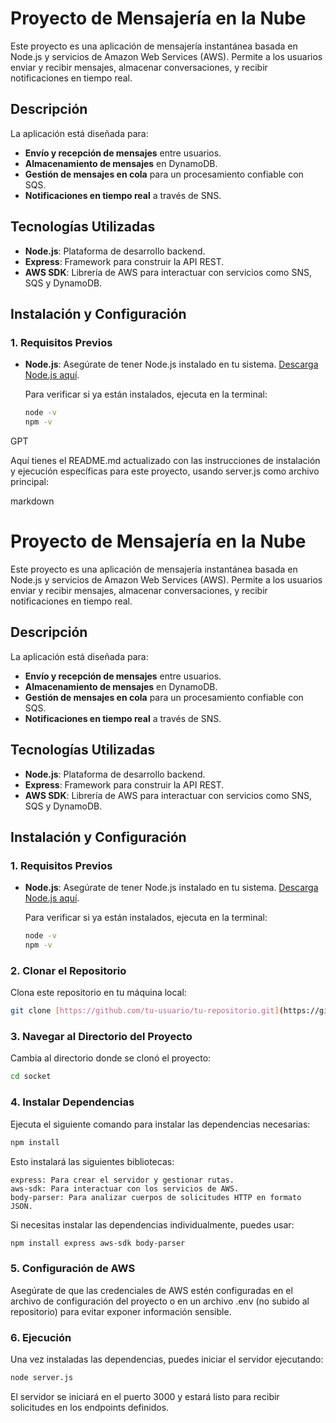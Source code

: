 # Proyecto de Mensajería en la Nube

Este proyecto es una aplicación de mensajería instantánea basada en Node.js y servicios de Amazon Web Services (AWS). Permite a los usuarios enviar y recibir mensajes, almacenar conversaciones, y recibir notificaciones en tiempo real.

## Descripción

La aplicación está diseñada para:
- **Envío y recepción de mensajes** entre usuarios.
- **Almacenamiento de mensajes** en DynamoDB.
- **Gestión de mensajes en cola** para un procesamiento confiable con SQS.
- **Notificaciones en tiempo real** a través de SNS.

## Tecnologías Utilizadas

- **Node.js**: Plataforma de desarrollo backend.
- **Express**: Framework para construir la API REST.
- **AWS SDK**: Librería de AWS para interactuar con servicios como SNS, SQS y DynamoDB.

## Instalación y Configuración

### 1. Requisitos Previos

- **Node.js**: Asegúrate de tener Node.js instalado en tu sistema. [Descarga Node.js aquí](https://nodejs.org/).

  Para verificar si ya están instalados, ejecuta en la terminal:

  ```bash
  node -v
  npm -v
GPT

Aquí tienes el README.md actualizado con las instrucciones de instalación y ejecución específicas para este proyecto, usando server.js como archivo principal:

markdown

# Proyecto de Mensajería en la Nube

Este proyecto es una aplicación de mensajería instantánea basada en Node.js y servicios de Amazon Web Services (AWS). Permite a los usuarios enviar y recibir mensajes, almacenar conversaciones, y recibir notificaciones en tiempo real.

## Descripción

La aplicación está diseñada para:
- **Envío y recepción de mensajes** entre usuarios.
- **Almacenamiento de mensajes** en DynamoDB.
- **Gestión de mensajes en cola** para un procesamiento confiable con SQS.
- **Notificaciones en tiempo real** a través de SNS.

## Tecnologías Utilizadas

- **Node.js**: Plataforma de desarrollo backend.
- **Express**: Framework para construir la API REST.
- **AWS SDK**: Librería de AWS para interactuar con servicios como SNS, SQS y DynamoDB.

## Instalación y Configuración

### 1. Requisitos Previos

- **Node.js**: Asegúrate de tener Node.js instalado en tu sistema. [Descarga Node.js aquí](https://nodejs.org/).

  Para verificar si ya están instalados, ejecuta en la terminal:

  ```bash
  node -v
  npm -v

### 2. Clonar el Repositorio
Clona este repositorio en tu máquina local:
  ```bash
  git clone [https://github.com/tu-usuario/tu-repositorio.git](https://github.com/rosinaflrz/chatSocket.git)
  ```

### 3. Navegar al Directorio del Proyecto
Cambia al directorio donde se clonó el proyecto:
  ```bash
  cd socket
  ```
### 4. Instalar Dependencias
Ejecuta el siguiente comando para instalar las dependencias necesarias:
  ```bash
  npm install
  ```
Esto instalará las siguientes bibliotecas:

    express: Para crear el servidor y gestionar rutas.
    aws-sdk: Para interactuar con los servicios de AWS.
    body-parser: Para analizar cuerpos de solicitudes HTTP en formato JSON.

Si necesitas instalar las dependencias individualmente, puedes usar:
  ```bash
  npm install express aws-sdk body-parser
  ```
### 5. Configuración de AWS
Asegúrate de que las credenciales de AWS estén configuradas en el archivo de configuración del proyecto o en un archivo .env (no subido al repositorio) para evitar exponer información sensible.

### 6. Ejecución
Una vez instaladas las dependencias, puedes iniciar el servidor ejecutando:
  ```bash
  node server.js
  ```
El servidor se iniciará en el puerto 3000 y estará listo para recibir solicitudes en los endpoints definidos.

